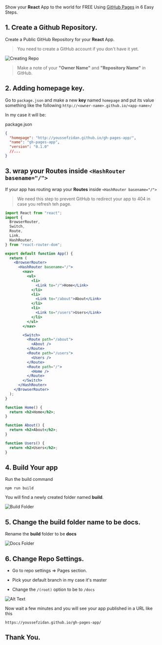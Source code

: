 Show your **React** App to the world for FREE Using [GitHub Pages](https://pages.github.com/) in 6 Easy Steps.

## 1. Create a Github Repository.

Create a Public GitHub Repository for your **React** App.

> You need to create a GitHub account if you don't have it yet.

![Creating Repo](https://dev-to-uploads.s3.amazonaws.com/uploads/articles/xkm4u5fv7h4i1qqqy55h.png)

> Make a note of your **"Owner Name"** and **"Repository Name"** in GitHub.

## 2. Adding homepage key.

Go to `package.json` and make a new **key** named `homepage` and put its value something like the following
`http://<owner-name>.github.io/<app-name>/`

In my case it will be:

package.json

```json
{
  "homepage": "http://youssefzidan.github.io/gh-pages-app/",
  "name": "gh-pages-app",
  "version": "0.1.0"
  //...
}
```

## 3. wrap your **Routes** inside `<HashRouter basename="/">`

If your app has routing wrap your **Routes** inside `<HashRouter basename="/">`

> We need this step to prevent GitHub to redirect your app to 404 in case you refresh teh page.

```jsx
import React from "react";
import {
  BrowserRouter,
  Switch,
  Route,
  Link,
  HashRouter,
} from "react-router-dom";

export default function App() {
  return (
    <BrowserRouter>
      <HashRouter basename="/">
        <nav>
          <ul>
            <li>
              <Link to="/">Home</Link>
            </li>
            <li>
              <Link to="/about">About</Link>
            </li>
            <li>
              <Link to="/users">Users</Link>
            </li>
          </ul>
        </nav>

        <Switch>
          <Route path="/about">
            <About />
          </Route>
          <Route path="/users">
            <Users />
          </Route>
          <Route path="/">
            <Home />
          </Route>
        </Switch>
      </HashRouter>
    </BrowserRouter>
  );
}

function Home() {
  return <h2>Home</h2>;
}

function About() {
  return <h2>About</h2>;
}

function Users() {
  return <h2>Users</h2>;
}
```

## 4. Build Your app

Run the build command

```
npm run build
```

You will find a newly created folder named **build**.

![Build Folder](https://dev-to-uploads.s3.amazonaws.com/uploads/articles/hzym3zmjddsa1w0hd4ap.JPG)

## 5. Change the **build** folder name to be **docs**.

Rename the **build** folder to be **docs**

![Docs Folder](https://dev-to-uploads.s3.amazonaws.com/uploads/articles/fo4eh6annau8utoqsrfw.JPG)

## 6. Change Repo Settings.

- Go to repo settings => Pages section.

- Pick your default branch in my case it's master

- Change the `/(root)` option to be to `/docs`

![Alt Text](https://dev-to-uploads.s3.amazonaws.com/uploads/articles/l5fh5z22qi52yw2wvmev.JPG)

Now wait a few minutes and you will see your app published in a URL like this

```terminal
https://youssefzidan.github.io/gh-pages-app/
```

## Thank You.
